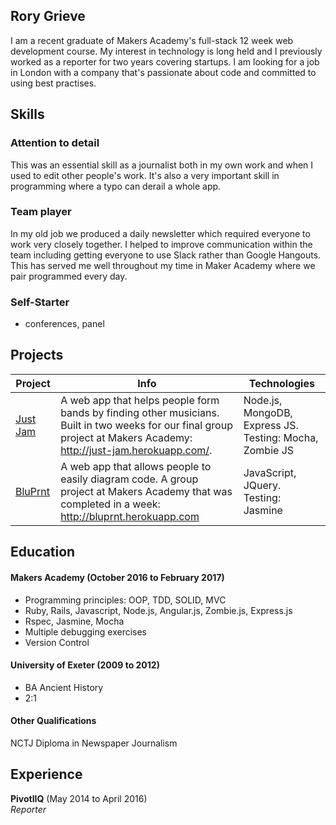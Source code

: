 ## Rory Grieve

I am a recent graduate of Makers Academy's full-stack 12 week web development course. My interest in technology is long held and I previously worked as a reporter for two years covering startups. I am looking for a job in London with a company that's passionate about code and committed to using best practises. 

## Skills

### Attention to detail

This was an essential skill as a journalist both in my own work and when I used to edit other people's work. It's also a very important skill in programming where a typo can derail a whole app.

### Team player 
In my old job we produced a daily newsletter which required everyone to work very closely together. I helped to improve communication within the team including getting everyone to use Slack rather than Google Hangouts. This has served me well throughout my time in Maker Academy where we pair programmed every day.

### Self-Starter
- conferences, panel

## Projects

| Project  | Info   | Technologies  |
| -------- |--------| ------------- |
|[Just Jam](https://github.com/Gweaton/just-jam)| A web app that helps people form bands by finding other musicians. Built in two weeks for our final group project at Makers Academy: http://just-jam.herokuapp.com/.| Node.js, MongoDB, Express JS. Testing: Mocha, Zombie JS|
|[BluPrnt](https://github.com/bryonywatson1/BluPrnt2.0) | A web app that allows people to easily diagram code. A group project at Makers Academy that was completed in a week: http://bluprnt.herokuapp.com | JavaScript, JQuery. Testing: Jasmine|


## Education

#### Makers Academy (October 2016 to February 2017)

- Programming principles: OOP, TDD, SOLID, MVC
- Ruby, Rails, Javascript, Node.js, Angular.js, Zombie.js, Express.js
- Rspec, Jasmine, Mocha
- Multiple debugging exercises
- Version Control

#### University of Exeter (2009 to 2012)

- BA Ancient History
- 2:1

#### Other Qualifications

NCTJ Diploma in Newspaper Journalism

## Experience

**PivotlIQ** (May 2014 to April 2016)    
*Reporter*  
